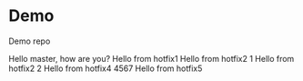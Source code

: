 # Demo
Demo repo



Hello master, how are you?
Hello from hotfix1
Hello from hotfix2 1
Hello from hotfix2 2
Hello from hotfix4 4567
Hello from hotfix5
